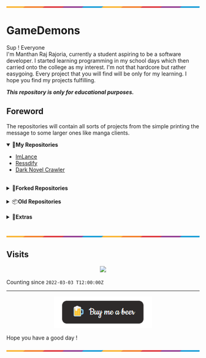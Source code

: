 ![](https://github.com/Gamedemons/Gamedemons/blob/main/Resources/waxline.png)

# GameDemons

Sup ! Everyone </br>
I'm Manthan Raj Rajoria, currently a student aspiring to be a software developer. I started learning programming in my school days which then carried onto the college as my interest. I'm not that hardcore but rather easygoing. Every project that you will find will be only for my learning. I hope you find my projects fulfilling.

***This repository is only for educational purposes.***

## Foreword
The repositories will contain all sorts of projects from the simple printing the message to some larger ones like manga clients. 

<!---------------------------------- Updates --------------------------->
<details open>
<summary>💚<b>My Repositories</b></summary>

- [ImLance](https://github.com/Gamedemons/ImLance)
- [Ressdify](https://github.com/Gamedemons/Ressdify)
- [Dark Novel Crawler](https://github.com/Gamedemons/Darknovel-Crawler)
  
</br>
<details>
<summary>🔱<b>Forked Repositories</b></summary>

- [RuneGeneratorOS](https://github.com/Gamedemons/RuneGeneratorOS)
- [TownGeneratorOS](https://github.com/Gamedemons/TownGeneratorOS)
- [MapGeneratorOS](https://github.com/Gamedemons/MapGeneratorOS)
- [ArmoriaGeneratorOS](https://github.com/Gamedemons/ArmoriaGeneratorOS)
- [Exportify](https://github.com/Gamedemons/exportify)
- [Rectron](https://github.com/Gamedemons/rectron)

</details>
</br>
<details>
<summary>📦<b>Old Repositories</b></summary>

- [Lance](https://github.com/Gamedemons/Lance)
- [Music Player](https://github.com/Gamedemons/MusicPlayer)
- [Aero Trials](https://github.com/Gamedemons/AeroTrials)
- [Animon](https://github.com/Gamedemons/Animon)
- [Ani-mon](https://github.com/Gamedemons/Ani-mon)

</details>
</br>
<details>
<summary>🔮<b>Extras</b></summary>

- [Resources](https://github.com/Gamedemons/Resources)
- [Music Player](https://github.com/Gamedemons/MusicPlayer)
- [Aero Trials](https://github.com/Gamedemons/AeroTrials)
- [Animon](https://github.com/Gamedemons/Animon)
- [Ani-mon](https://github.com/Gamedemons/Ani-mon)

</details>
</br>

![](https://github.com/Gamedemons/Gamedemons/blob/main/Resources/waxline.png)

## Visits

<p align="center">
  <a href="https://count.getloli.com/"><img src="https://count.getloli.com/get/@gamedemons?theme=rule34"/></a>
</p>

Counting since `2022-03-03 T12:00:00Z`

---

<p align="center"><a href="https://www.buymeacoffee.com/manthanrajoria"><img src="https://github.com/Gamedemons/Gamedemons/blob/main/Resources/beer.png"></a></p> 
Hope you have a good day !

![](https://github.com/Gamedemons/Gamedemons/blob/main/Resources/waxline.png)
